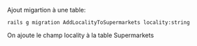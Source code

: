 Ajout migartion à une table:

```
rails g migration AddLocalityToSupermarkets locality:string
```

On ajoute le champ locality à la table Supermarkets

